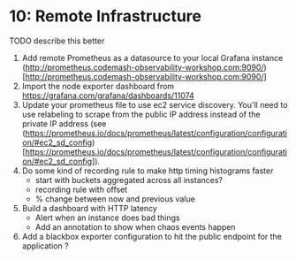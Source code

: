 # 10: Remote Infrastructure

TODO describe this better

1. Add remote Prometheus as a datasource to your local Grafana instance (http://prometheus.codemash-observability-workshop.com:9090/)[http://prometheus.codemash-observability-workshop.com:9090/]
2. Import the node exporter dashboard from https://grafana.com/grafana/dashboards/11074
3. Update your prometheus file to use ec2 service discovery.  You'll need to use relabeling to scrape from the public IP address instead of the private IP address (see (https://prometheus.io/docs/prometheus/latest/configuration/configuration/#ec2_sd_config)[https://prometheus.io/docs/prometheus/latest/configuration/configuration/#ec2_sd_config]).
4. Do some kind of recording rule to make http timing histograms faster
   * start with buckets aggregated across all instances?
   * recording rule with offset
   * % change between now and previous value
5. Build a dashboard with HTTP latency
   * Alert when an instance does bad things
   * Add an annotation to show when chaos events happen
6. Add a blackbox exporter configuration to hit the public endpoint for the application ?